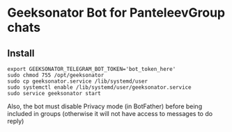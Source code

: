 # Geeksonator Bot for PanteleevGroup chats

## Install

```
export GEEKSONATOR_TELEGRAM_BOT_TOKEN='bot_token_here'
sudo chmod 755 /opt/geeksonator
sudo cp geeksonator.service /lib/systemd/user
sudo systemctl enable /lib/systemd/user/geeksonator.service
sudo service geeksonator start
```

Also, the bot must disable Privacy mode (in BotFather) before being included in groups (otherwise it will not have access to messages to do reply)
